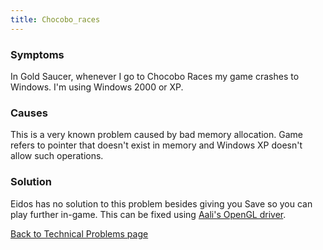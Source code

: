 ```yaml
---
title: Chocobo_races
---
```


### Symptoms

In Gold Saucer, whenever I go to Chocobo Races my game crashes to Windows. I'm using Windows 2000 or XP.

### Causes

This is a very known problem caused by bad memory allocation. Game refers to pointer that doesn't exist in memory and Windows XP doesn't allow such operations.

### Solution

Eidos has no solution to this problem besides giving you Save so you can play further in-game. This can be fixed using [Aali's OpenGL driver](http://forums.qhimm.com/index.php?topic=8306.0).

[Back to Technical Problems page](../Technical.md)

